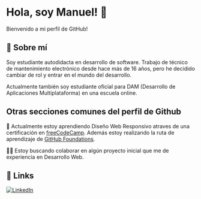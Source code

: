 # Hola, soy Manuel! 👋

Bienvenido a mi perfil de GitHub!

## 🚀 Sobre mí
Soy estudiante autodidacta en desarrollo de software. Trabajo de técnico de mantenimiento electrónico desde hace más de 16 años, pero he decidido cambiar de rol y entrar en el mundo del desarrollo.

Actualmente también soy estudiante oficial para DAM (Desarrollo de Aplicaciones Multiplataforma) en una escuela online.

## Otras secciones comunes del perfil de Github
🧠 Actualmente estoy aprendiendo Diseño Web Responsivo atraves de una certificación en [freeCodeCamp](https://www.freecodecamp.org/). Además estoy realizando la ruta de aprendizaje de [GitHub Foundations](https://learn.microsoft.com/es-es/collections/o1njfe825p602p).

👯‍♀️ Estoy buscando colaborar en algún proyecto inicial que me de experiencia en Desarrollo Web.

## 🔗 Links
[![LinkedIn](https://img.shields.io/badge/linkedin-%230077B5.svg?style=for-the-badge&logo=linkedin&logoColor=white)](https://www.linkedin.com/)
<!--
**macfer79/macfer79** is a ✨ _special_ ✨ repository because its `README.md` (this file) appears on your GitHub profile.

Here are some ideas to get you started:

- 🔭 I’m currently working on ...
- 🌱 I’m currently learning ...
- 👯 I’m looking to collaborate on ...
- 🤔 I’m looking for help with ...
- 💬 Ask me about ...
- 📫 How to reach me: ...
- 😄 Pronouns: ...
- ⚡ Fun fact: ...
-->
